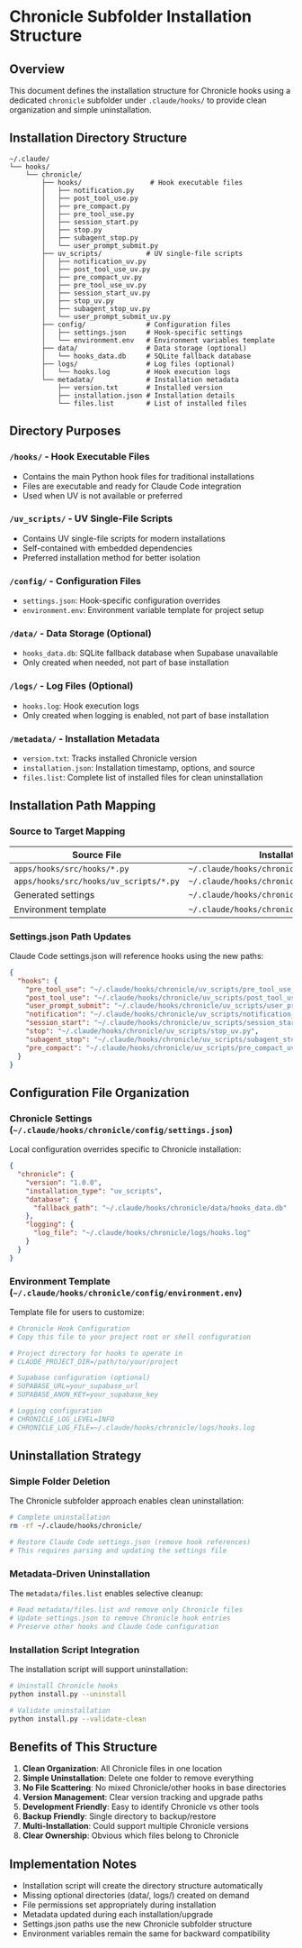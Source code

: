 # Chronicle Subfolder Installation Structure

## Overview

This document defines the installation structure for Chronicle hooks using a dedicated `chronicle` subfolder under `.claude/hooks/` to provide clean organization and simple uninstallation.

## Installation Directory Structure

```
~/.claude/
└── hooks/
    └── chronicle/
        ├── hooks/                 # Hook executable files
        │   ├── notification.py
        │   ├── post_tool_use.py
        │   ├── pre_compact.py
        │   ├── pre_tool_use.py
        │   ├── session_start.py
        │   ├── stop.py
        │   ├── subagent_stop.py
        │   └── user_prompt_submit.py
        ├── uv_scripts/           # UV single-file scripts
        │   ├── notification_uv.py
        │   ├── post_tool_use_uv.py
        │   ├── pre_compact_uv.py
        │   ├── pre_tool_use_uv.py
        │   ├── session_start_uv.py
        │   ├── stop_uv.py
        │   ├── subagent_stop_uv.py
        │   └── user_prompt_submit_uv.py
        ├── config/               # Configuration files
        │   ├── settings.json     # Hook-specific settings
        │   └── environment.env   # Environment variables template
        ├── data/                 # Data storage (optional)
        │   └── hooks_data.db     # SQLite fallback database
        ├── logs/                 # Log files (optional)
        │   └── hooks.log         # Hook execution logs
        └── metadata/             # Installation metadata
            ├── version.txt       # Installed version
            ├── installation.json # Installation details
            └── files.list        # List of installed files
```

## Directory Purposes

### `/hooks/` - Hook Executable Files
- Contains the main Python hook files for traditional installations
- Files are executable and ready for Claude Code integration
- Used when UV is not available or preferred

### `/uv_scripts/` - UV Single-File Scripts  
- Contains UV single-file scripts for modern installations
- Self-contained with embedded dependencies
- Preferred installation method for better isolation

### `/config/` - Configuration Files
- `settings.json`: Hook-specific configuration overrides
- `environment.env`: Environment variable template for project setup

### `/data/` - Data Storage (Optional)
- `hooks_data.db`: SQLite fallback database when Supabase unavailable
- Only created when needed, not part of base installation

### `/logs/` - Log Files (Optional)  
- `hooks.log`: Hook execution logs
- Only created when logging is enabled, not part of base installation

### `/metadata/` - Installation Metadata
- `version.txt`: Tracks installed Chronicle version
- `installation.json`: Installation timestamp, options, and source
- `files.list`: Complete list of installed files for clean uninstallation

## Installation Path Mapping

### Source to Target Mapping

| Source File | Installation Target |
|-------------|-------------------|
| `apps/hooks/src/hooks/*.py` | `~/.claude/hooks/chronicle/hooks/*.py` |
| `apps/hooks/src/hooks/uv_scripts/*.py` | `~/.claude/hooks/chronicle/uv_scripts/*.py` |
| Generated settings | `~/.claude/hooks/chronicle/config/settings.json` |
| Environment template | `~/.claude/hooks/chronicle/config/environment.env` |

### Settings.json Path Updates

Claude Code settings.json will reference hooks using the new paths:

```json
{
  "hooks": {
    "pre_tool_use": "~/.claude/hooks/chronicle/uv_scripts/pre_tool_use_uv.py",
    "post_tool_use": "~/.claude/hooks/chronicle/uv_scripts/post_tool_use_uv.py",
    "user_prompt_submit": "~/.claude/hooks/chronicle/uv_scripts/user_prompt_submit_uv.py",
    "notification": "~/.claude/hooks/chronicle/uv_scripts/notification_uv.py",
    "session_start": "~/.claude/hooks/chronicle/uv_scripts/session_start_uv.py",
    "stop": "~/.claude/hooks/chronicle/uv_scripts/stop_uv.py",
    "subagent_stop": "~/.claude/hooks/chronicle/uv_scripts/subagent_stop_uv.py",
    "pre_compact": "~/.claude/hooks/chronicle/uv_scripts/pre_compact_uv.py"
  }
}
```

## Configuration File Organization

### Chronicle Settings (`~/.claude/hooks/chronicle/config/settings.json`)

Local configuration overrides specific to Chronicle installation:

```json
{
  "chronicle": {
    "version": "1.0.0",
    "installation_type": "uv_scripts",
    "database": {
      "fallback_path": "~/.claude/hooks/chronicle/data/hooks_data.db"
    },
    "logging": {
      "log_file": "~/.claude/hooks/chronicle/logs/hooks.log"
    }
  }
}
```

### Environment Template (`~/.claude/hooks/chronicle/config/environment.env`)

Template file for users to customize:

```bash
# Chronicle Hook Configuration
# Copy this file to your project root or shell configuration

# Project directory for hooks to operate in
# CLAUDE_PROJECT_DIR=/path/to/your/project

# Supabase configuration (optional)
# SUPABASE_URL=your_supabase_url
# SUPABASE_ANON_KEY=your_supabase_key

# Logging configuration
# CHRONICLE_LOG_LEVEL=INFO
# CHRONICLE_LOG_FILE=~/.claude/hooks/chronicle/logs/hooks.log
```

## Uninstallation Strategy

### Simple Folder Deletion
The Chronicle subfolder approach enables clean uninstallation:

```bash
# Complete uninstallation
rm -rf ~/.claude/hooks/chronicle/

# Restore Claude Code settings.json (remove hook references)
# This requires parsing and updating the settings file
```

### Metadata-Driven Uninstallation
The `metadata/files.list` enables selective cleanup:

```bash
# Read metadata/files.list and remove only Chronicle files
# Update settings.json to remove Chronicle hook entries
# Preserve other hooks and Claude Code configuration
```

### Installation Script Integration
The installation script will support uninstallation:

```bash
# Uninstall Chronicle hooks
python install.py --uninstall

# Validate uninstallation
python install.py --validate-clean
```

## Benefits of This Structure

1. **Clean Organization**: All Chronicle files in one location
2. **Simple Uninstallation**: Delete one folder to remove everything
3. **No File Scattering**: No mixed Chronicle/other hooks in base directories  
4. **Version Management**: Clear version tracking and upgrade paths
5. **Development Friendly**: Easy to identify Chronicle vs other tools
6. **Backup Friendly**: Single directory to backup/restore
7. **Multi-Installation**: Could support multiple Chronicle versions
8. **Clear Ownership**: Obvious which files belong to Chronicle

## Implementation Notes

- Installation script will create the directory structure automatically
- Missing optional directories (data/, logs/) created on demand
- File permissions set appropriately during installation  
- Metadata updated during each installation/upgrade
- Settings.json paths use the new Chronicle subfolder structure
- Environment variables remain the same for backward compatibility